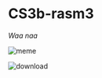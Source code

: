# CS3b-rasm3
*Waa naa*

![meme](https://github.com/KasimRashid/CS3b-rasm3/assets/144069160/5110011b-e9d9-4788-a46f-1814f745b3c0)

![download](https://github.com/KasimRashid/CS3b-rasm3/assets/144069160/c4824552-3f59-4cf8-b21d-30c6df4fd9c9)
